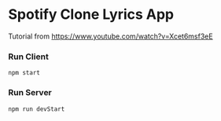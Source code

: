 # Spotify Clone Lyrics App
Tutorial from https://www.youtube.com/watch?v=Xcet6msf3eE

### Run Client
`npm start`

### Run Server
`npm run devStart`